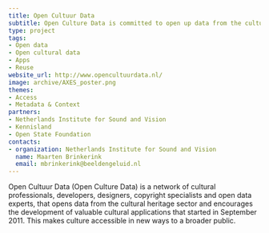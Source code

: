 ```yaml
---
title: Open Cultuur Data
subtitle: Open Culture Data is committed to open up data from the cultural sector and the development of new valuable applications.
type: project
tags:
- Open data
- Open cultural data
- Apps
- Reuse
website_url: http://www.opencultuurdata.nl/
image: archive/AXES_poster.png
themes:
- Access
- Metadata & Context
partners:
- Netherlands Institute for Sound and Vision
- Kennisland
- Open State Foundation
contacts:
- organization: Netherlands Institute for Sound and Vision
  name: Maarten Brinkerink
  email: mbrinkerink@beeldengeluid.nl
---
```


Open Cultuur Data (Open Culture Data) is a network of cultural professionals, developers, designers, copyright specialists and open data experts, that opens data from the cultural heritage sector and encourages the development of valuable cultural applications that started in September 2011. This makes culture accessible in new ways to a broader public.

